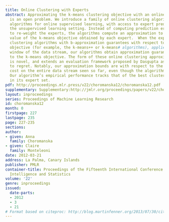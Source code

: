 ```yaml
---
title: Online Clustering with Experts
abstract: Approximating the k-means clustering objective with an online learning algorithm
  is an open problem. We introduce a family of online clustering algorithms by extending
  algorithms for online supervised learning, with access to expert predictors, to
  the unsupervised learning setting. Instead of computing prediction errors in order
  to re-weight the experts, the algorithms compute an approximation to the current
  value of the k-means objective obtained by each expert.  When the experts are batch
  clustering algorithms with b-approximation guarantees with respect to the k-means
  objective (for example, the k-means++ or k-means# algorithms), applied to a sliding
  window of the data stream, our algorithms obtain approximation guarantees with respect
  to the k-means objective. The form of these online clustering approximation guarantees
  is novel, and extends an evaluation framework proposed by Dasgupta as an analog
  to regret. Notably, our approximation bounds are with respect to the optimal k-means
  cost on the entire data stream seen so far, even though the algorithm is online.
  Our algorithm’s empirical performance tracks that of the best clustering algorithm
  in its expert set.
pdf: http://proceedings.mlr.press/v22/choromanska12/choromanska12.pdf
supplementary: Supplementary:http://jmlr.org/proceedings/papers/v22/choromanska12/choromanska12Supple.pdf
layout: inproceedings
series: Proceedings of Machine Learning Research
id: choromanska12
month: 0
firstpage: 227
lastpage: 235
page: 227-235
sections: 
author:
- given: Anna
  family: Choromanska
- given: Claire
  family: Monteleoni
date: 2012-03-21
address: La Palma, Canary Islands
publisher: PMLR
container-title: Proceedings of the Fifteenth International Conference on Artificial
  Intelligence and Statistics
volume: '22'
genre: inproceedings
issued:
  date-parts:
  - 2012
  - 3
  - 21
# Format based on citeproc: http://blog.martinfenner.org/2013/07/30/citeproc-yaml-for-bibliographies/
---
```

